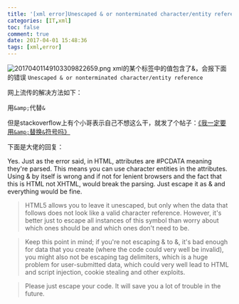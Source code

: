 ```yaml
---
title: '[xml error]Unescaped & or nonterminated character/entity reference'
categories: [IT,xml]
toc: false
comment: true
date: 2017-04-01 15:48:36
tags: [xml,error]
---
```



![20170401149103309822659.png](http://o9xbyqajf.bkt.clouddn.com/20170401149103309822659.png)
xml的某个标签中的值包含了&，会报下面的错误
`Unescaped & or nonterminated character/entity reference`

<!--more-->

网上流传的解决方法如下：

用`&amp;`代替`&`


但是stackoverflow上有个小哥表示自己不想这么干，就发了个帖子：[《我一定要用`&amp;`替换`&`符号吗》](http://stackoverflow.com/questions/3493405/do-i-really-need-to-encode-as-amp)

下面是大佬的回复：

>
Yes. Just as the error said, in HTML, attributes are #PCDATA meaning they're parsed. This means you can use character entities in the attributes. Using & by itself is wrong and if not for lenient browsers and the fact that this is HTML not XHTML, would break the parsing. Just escape it as &amp; and everything would be fine.

>HTML5 allows you to leave it unescaped, but only when the data that follows does not look like a valid character reference. However, it's better just to escape all instances of this symbol than worry about which ones should be and which ones don't need to be.

>Keep this point in mind; if you're not escaping & to &amp;, it's bad enough for data that you create (where the code could very well be invalid), you might also not be escaping tag delimiters, which is a huge problem for user-submitted data, which could very well lead to HTML and script injection, cookie stealing and other exploits.

>Please just escape your code. It will save you a lot of trouble in the future.